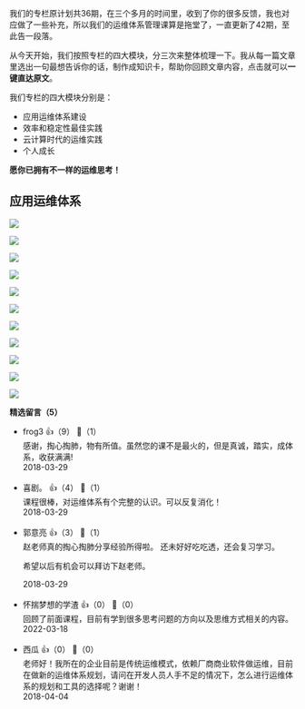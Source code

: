 我们的专栏原计划共36期，在三个多月的时间里，收到了你的很多反馈，我也对应做了一些补充，所以我们的运维体系管理课算是拖堂了，一直更新了42期，至此告一段落。

从今天开始，我们按照专栏的四大模块，分三次来整体梳理一下。我从每一篇文章里选出一句最想告诉你的话，制作成知识卡，帮助你回顾文章内容，点击就可以**一键直达原文**。

我们专栏的四大模块分别是：

- 应用运维体系建设
- 效率和稳定性最佳实践
- 云计算时代的运维实践
- 个人成长

**愿你已拥有不一样的运维思考！**

## 应用运维体系

[![](https://static001.geekbang.org/resource/image/94/08/9451ba5014d9816e0de921ed2a1ec608.png?wh=949%2A414)](https://time.geekbang.org/column/article/1674)

[![](https://static001.geekbang.org/resource/image/a0/a8/a0519ecc7c4fa1cd34833e397a421ca8.png?wh=949%2A414)](https://time.geekbang.org/column/article/1682)

[![](https://static001.geekbang.org/resource/image/3d/da/3ddf3eecc353c949ce5bc3c4c4ba00da.png?wh=949%2A414)](https://time.geekbang.org/column/article/1686)

[![](https://static001.geekbang.org/resource/image/d7/56/d7cd392b8b0c2e189e4150395f572c56.png?wh=949%2A414)](https://time.geekbang.org/column/article/1689)

[![](https://static001.geekbang.org/resource/image/b6/3a/b63a726de6eb7a21dd0a44c0f3e2433a.png?wh=949%2A414)](https://time.geekbang.org/column/article/1789)

[![](https://static001.geekbang.org/resource/image/7f/3d/7f6a034c47f78acd6f24dd2bd527a43d.png?wh=949%2A414)](https://time.geekbang.org/column/article/1989)

[![](https://static001.geekbang.org/resource/image/ff/74/ff1ccc4797dece5b9492102611b84374.png?wh=949%2A414)](https://time.geekbang.org/column/article/1995)

[![](https://static001.geekbang.org/resource/image/33/cf/33e9f1edce9b6b6ebcd7fd5b7a12fecf.png?wh=949%2A414)](https://time.geekbang.org/column/article/2001)

[![](https://static001.geekbang.org/resource/image/b4/f7/b42d1411399e5dbdb684ce15dd0cfef7.png?wh=949%2A414)](https://time.geekbang.org/column/article/2253)

[![](https://static001.geekbang.org/resource/image/17/e6/179d9ae93281e01030f7f977237c42e6.png?wh=949%2A414)](https://time.geekbang.org/column/article/2255)

[![](https://static001.geekbang.org/resource/image/fc/c3/fc887b64f3f8aa2cb5b13e7e3a6d38c3.png?wh=949%2A414)](https://time.geekbang.org/column/article/2257)
<div><strong>精选留言（5）</strong></div><ul>
<li><span>frog3</span> 👍（9） 💬（1）<div>感谢，掏心掏肺，物有所值。虽然您的课不是最火的，但是真诚，踏实，成体系，收获满满!</div>2018-03-29</li><br/><li><span>喜剧。</span> 👍（4） 💬（1）<div>课程很棒，对运维体系有个完整的认识。可以反复消化！</div>2018-03-29</li><br/><li><span>郭意亮</span> 👍（3） 💬（1）<div>赵老师真的掏心掏肺分享经验所得啦。
还未好好吃吃透，还会复习学习。

希望以后有机会可以拜访下赵老师。</div>2018-03-29</li><br/><li><span>怀揣梦想的学渣</span> 👍（0） 💬（0）<div>回顾了前面课程，目前有学到很多思考问题的方向以及思维方式相关的内容。</div>2022-03-18</li><br/><li><span>西瓜</span> 👍（0） 💬（0）<div>老师好！我所在的企业目前是传统运维模式，依赖厂商商业软件做运维，目前在做新的运维体系规划，请问在开发人员人手不足的情况下，怎么进行运维体系的规划和工具的选择呢？谢谢！</div>2018-04-04</li><br/>
</ul>